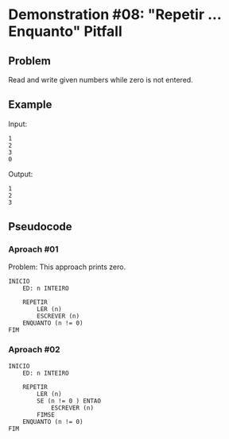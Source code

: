 # Demonstration #08: "Repetir ... Enquanto" Pitfall

## Problem

Read and write given numbers while zero is not entered.

## Example

Input:

    1
    2
    3
    0


Output:

    1
    2
    3


## Pseudocode

### Aproach #01

Problem: This approach prints zero.

```pseudocode
INICIO
    ED: n INTEIRO 
    
    REPETIR    
        LER (n)
        ESCREVER (n) 
    ENQUANTO (n != 0)
FIM
```

### Aproach #02

```pseudocode
INICIO
    ED: n INTEIRO 
    
    REPETIR
        LER (n)
        SE (n != 0 ) ENTAO
            ESCREVER (n) 
        FIMSE
    ENQUANTO (n != 0) 
FIM
```